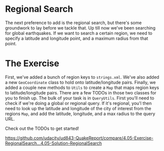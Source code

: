 # Regional Search

The next preference to add is the regional search, but there's some groundwork to lay before we tackle that. Up till now we've been searching for global earthquakes. If we want to search a certain region, we need to specify a latitude and longitude point, and a maximum radius from that point.

# The Exercise

First, we've added a bunch of region keys to `strings.xml`. We've also added a new `GeoCoordinate` class to hold onto latitude/longitude pairs. Finally, we added a couple new methods to `Utils` to create a `Map` that maps region keys to latitude/longitude pairs. There are a few TODOs in those two classes for you to finish up. The bulk of your task is in `QueryUtils`. First you'll need to check if we're doing a global or regional query. If it's regional, you'l then need to look up the latitude and longitude of the city of interest from the regions `Map`, and add the latitude, longitude, and a max radius to the query URL.
 
Check out the TODOs to get started!


https://github.com/udacity/ud843-QuakeReport/compare/4.05-Exercise-RegionalSearch...4.05-Solution-RegionalSearch

